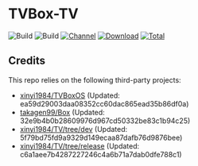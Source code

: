 # TVBox-TV

![Build](https://shields.io/github/actions/workflow/status/xinyi1984/TVBox-TV/TV.yml?branch=master&logo=github&label=Build)
![Build](https://shields.io/github/actions/workflow/status/xinyi1984/TVBox-TV/TVBox.yml?branch=master&logo=github&label=Build)
[![Channel](https://img.shields.io/badge/Follow-Telegram-blue.svg?logo=telegram)](https://t.me/klbot)
[![Download](https://img.shields.io/github/v/release/xinyi1984/TVBox-TV?color=orange&logoColor=orange&label=Download&logo=DocuSign)](https://github.com/xinyi1984/TVBox-TV/releases/latest) 
[![Total](https://shields.io/github/downloads/xinyi1984/TVBox-TV/total?logo=Bookmeter&label=Counts&logoColor=yellow&color=yellow)](https://github.com/xinyi1984/TVBox-TV/releases)

## Credits
This repo relies on the following third-party projects:
- [xinyi1984/TVBoxOS](https://github.com/xinyi1984/TVBoxOS) (Updated: ea59d29003daa08352cc60dac865ead35b86df0a)
- [takagen99/Box](https://github.com/takagen99/Box) (Updated: 32e9b4b0b28609976d967cd50332be83c1b94c25)
- [xinyi1984/TV/tree/dev](https://github.com/xinyi1984/TV/tree/dev) (Updated: 5f79bd75fd9a9329d149ecaa87dafb76d9876bee)
- [xinyi1984/TV/tree/release](https://github.com/xinyi1984/TV/tree/release) (Updated: c6a1aee7b4287227246c4a6b71a7dab0dfe788c1)
